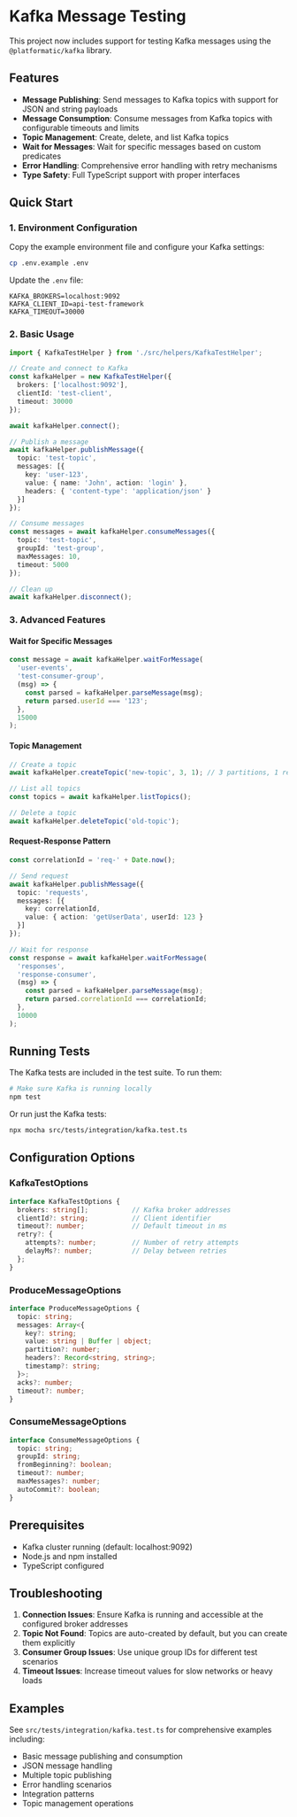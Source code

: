 # Kafka Message Testing

This project now includes support for testing Kafka messages using the `@platformatic/kafka` library.

## Features

- **Message Publishing**: Send messages to Kafka topics with support for JSON and string payloads
- **Message Consumption**: Consume messages from Kafka topics with configurable timeouts and limits
- **Topic Management**: Create, delete, and list Kafka topics
- **Wait for Messages**: Wait for specific messages based on custom predicates
- **Error Handling**: Comprehensive error handling with retry mechanisms
- **Type Safety**: Full TypeScript support with proper interfaces

## Quick Start

### 1. Environment Configuration

Copy the example environment file and configure your Kafka settings:

```bash
cp .env.example .env
```

Update the `.env` file:
```
KAFKA_BROKERS=localhost:9092
KAFKA_CLIENT_ID=api-test-framework
KAFKA_TIMEOUT=30000
```

### 2. Basic Usage

```typescript
import { KafkaTestHelper } from './src/helpers/KafkaTestHelper';

// Create and connect to Kafka
const kafkaHelper = new KafkaTestHelper({
  brokers: ['localhost:9092'],
  clientId: 'test-client',
  timeout: 30000
});

await kafkaHelper.connect();

// Publish a message
await kafkaHelper.publishMessage({
  topic: 'test-topic',
  messages: [{
    key: 'user-123',
    value: { name: 'John', action: 'login' },
    headers: { 'content-type': 'application/json' }
  }]
});

// Consume messages
const messages = await kafkaHelper.consumeMessages({
  topic: 'test-topic',
  groupId: 'test-group',
  maxMessages: 10,
  timeout: 5000
});

// Clean up
await kafkaHelper.disconnect();
```

### 3. Advanced Features

#### Wait for Specific Messages

```typescript
const message = await kafkaHelper.waitForMessage(
  'user-events',
  'test-consumer-group',
  (msg) => {
    const parsed = kafkaHelper.parseMessage(msg);
    return parsed.userId === '123';
  },
  15000
);
```

#### Topic Management

```typescript
// Create a topic
await kafkaHelper.createTopic('new-topic', 3, 1); // 3 partitions, 1 replica

// List all topics
const topics = await kafkaHelper.listTopics();

// Delete a topic
await kafkaHelper.deleteTopic('old-topic');
```

#### Request-Response Pattern

```typescript
const correlationId = 'req-' + Date.now();

// Send request
await kafkaHelper.publishMessage({
  topic: 'requests',
  messages: [{
    key: correlationId,
    value: { action: 'getUserData', userId: 123 }
  }]
});

// Wait for response
const response = await kafkaHelper.waitForMessage(
  'responses',
  'response-consumer',
  (msg) => {
    const parsed = kafkaHelper.parseMessage(msg);
    return parsed.correlationId === correlationId;
  },
  10000
);
```

## Running Tests

The Kafka tests are included in the test suite. To run them:

```bash
# Make sure Kafka is running locally
npm test
```

Or run just the Kafka tests:

```bash
npx mocha src/tests/integration/kafka.test.ts
```

## Configuration Options

### KafkaTestOptions

```typescript
interface KafkaTestOptions {
  brokers: string[];           // Kafka broker addresses
  clientId?: string;           // Client identifier
  timeout?: number;            // Default timeout in ms
  retry?: {
    attempts?: number;         // Number of retry attempts
    delayMs?: number;          // Delay between retries
  };
}
```

### ProduceMessageOptions

```typescript
interface ProduceMessageOptions {
  topic: string;
  messages: Array<{
    key?: string;
    value: string | Buffer | object;
    partition?: number;
    headers?: Record<string, string>;
    timestamp?: string;
  }>;
  acks?: number;
  timeout?: number;
}
```

### ConsumeMessageOptions

```typescript
interface ConsumeMessageOptions {
  topic: string;
  groupId: string;
  fromBeginning?: boolean;
  timeout?: number;
  maxMessages?: number;
  autoCommit?: boolean;
}
```

## Prerequisites

- Kafka cluster running (default: localhost:9092)
- Node.js and npm installed
- TypeScript configured

## Troubleshooting

1. **Connection Issues**: Ensure Kafka is running and accessible at the configured broker addresses
2. **Topic Not Found**: Topics are auto-created by default, but you can create them explicitly
3. **Consumer Group Issues**: Use unique group IDs for different test scenarios
4. **Timeout Issues**: Increase timeout values for slow networks or heavy loads

## Examples

See `src/tests/integration/kafka.test.ts` for comprehensive examples including:
- Basic message publishing and consumption
- JSON message handling
- Multiple topic publishing
- Error handling scenarios
- Integration patterns
- Topic management operations